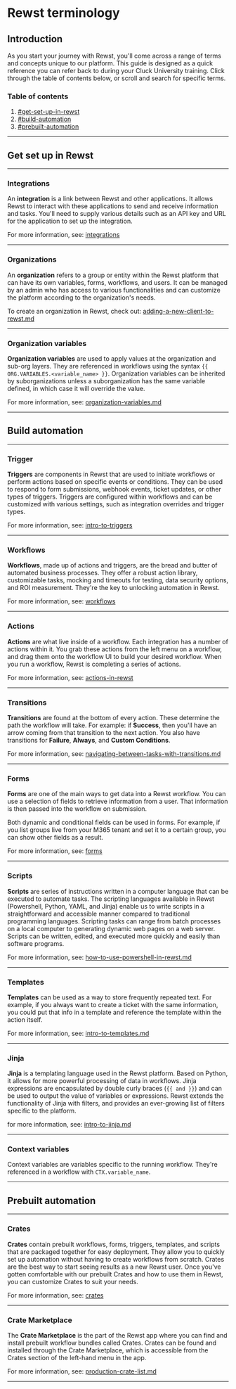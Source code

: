 # Rewst terminology

## **Introduction**

As you start your journey with Rewst, you'll come across a range of terms and concepts unique to our platform. This guide is designed as a quick reference you can refer back to during your Cluck University training. Click through the table of contents below, or scroll and search for specific terms.



### **Table of contents**

1. [#get-set-up-in-rewst](rewst-terminology.md#get-set-up-in-rewst "mention")
2. [#build-automation](rewst-terminology.md#build-automation "mention")
3. [#prebuilt-automation](rewst-terminology.md#prebuilt-automation "mention")

***

## Get set up in Rewst

***

### Integrations

An **integration** is a link between Rewst and other applications. It allows Rewst to interact with these applications to send and receive information and tasks. You'll need to supply various details such as an API key and URL for the application to set up the integration.

For more information, see: [integrations](../../documentation/integrations/ "mention")

***

### Organizations

An **organization** refers to a group or entity within the Rewst platform that can have its own variables, forms, workflows, and users. It can be managed by an admin who has access to various functionalities and can customize the platform according to the organization's needs.

To create an organization in Rewst, check out: [adding-a-new-client-to-rewst.md](../../documentation/user-management/adding-a-new-client-to-rewst.md "mention")

***

### Organization variables

**Organization variables** are used to apply values at the organization and sub-org layers. They are referenced in workflows using the syntax `{{ ORG.VARIABLES.<variable_name> }}`. Organization variables can be inherited by suborganizations unless a suborganization has the same variable defined, in which case it will override the value.

For more information, see: [organization-variables.md](../../documentation/user-management/organization-variables.md "mention")

***

## Build automation

***

### Trigger

**Triggers** are components in Rewst that are used to initiate workflows or perform actions based on specific events or conditions. They can be used to respond to form submissions, webhook events, ticket updates, or other types of triggers. Triggers are configured within workflows and can be customized with various settings, such as integration overrides and trigger types.

For more information, see: [intro-to-triggers](../../documentation/intro-to-triggers/ "mention")

***

### Workflows

**Workflows**, made up of actions and triggers, are the bread and butter of automated business processes. They offer a robust action library, customizable tasks, mocking and timeouts for testing, data security options, and ROI measurement. They're the key to unlocking automation in Rewst.

For more information, see: [workflows](../../documentation/workflows/ "mention")

***

### Actions

**Actions** are what live inside of a workflow. Each integration has a number of actions within it. You grab these actions from the left menu on a workflow, and drag them onto the workflow UI to build your desired workflow. When you run a workflow, Rewst is completing a series of actions.

For more information, see: [actions-in-rewst](../../documentation/workflows/actions-in-rewst/ "mention")

***

### Transitions

**Transitions** are found at the bottom of every action. These determine the path the workflow will take. For example: if **Success**, then you'll have an arrow coming from that transition to the next action. You also have transitions for **Failure**, **Always**, and **Custom Conditions**.

For more information, see: [navigating-between-tasks-with-transitions.md](../../documentation/workflows/configuring-your-workflow-tasks/navigating-between-tasks-with-transitions.md "mention")

***

### Forms

**Forms** are one of the main ways to get data into a Rewst workflow. You can use a selection of fields to retrieve information from a user. That information is then passed into the workflow on submission.

Both dynamic and conditional fields can be used in forms. For example, if you list groups live from your M365 tenant and set it to a certain group, you can show other fields as a result.

For more information, see: [forms](../../documentation/forms/ "mention")

***

### Scripts

**Scripts** are series of instructions written in a computer language that can be executed to automate tasks. The scripting languages available in Rewst (Powershell, Python, YAML, and Jinja) enable us to write scripts in a straightforward and accessible manner compared to traditional programming languages. Scripting tasks can range from batch processes on a local computer to generating dynamic web pages on a web server. Scripts can be written, edited, and executed more quickly and easily than software programs.

For more information, see: [how-to-use-powershell-in-rewst.md](../micro-courses/how-to-use-powershell-in-rewst.md "mention")

***

### Templates

**Templates** can be used as a way to store frequently repeated text. For example, if you always want to create a ticket with the same information, you could put that info in a template and reference the template within the action itself.

For more information, see: [intro-to-templates.md](../../documentation/templates-messages/intro-to-templates.md "mention")

***

### Jinja

**Jinja** is a templating language used in the Rewst platform. Based on Python, it allows for more powerful processing of data in workflows. Jinja expressions are encapsulated by double curly braces (`{{ and }}`) and can be used to output the value of variables or expressions. Rewst extends the functionality of Jinja with filters, and provides an ever-growing list of filters specific to the platform.

for more information, see: [intro-to-jinja.md](../../documentation/jinja/intro-to-jinja.md "mention")

***

### Context variables

Context variables are variables specific to the running workflow. They're referenced in a workflow with `CTX.variable_name`.

***

## Prebuilt automation

***

### Crates

**Crates** contain prebuilt workflows, forms, triggers, templates, and scripts that are packaged together for easy deployment. They allow you to quickly set up automation without having to create workflows from scratch. Crates are the best way to start seeing results as a new Rewst user. Once you've gotten comfortable with our prebuilt Crates and how to use them in Rewst, you can customize Crates to suit your needs.

For more information, see: [crates](../../prebuilt-automations/crates/ "mention")

***

### Crate Marketplace

The **Crate Marketplace** is the part of the Rewst app where you can find and install prebuilt workflow bundles called Crates. Crates can be found and installed through the Crate Marketplace, which is accessible from the Crates section of the left-hand menu in the app.

For more information, see: [production-crate-list.md](../../prebuilt-automations/crates/production-crate-list.md "mention")

***
